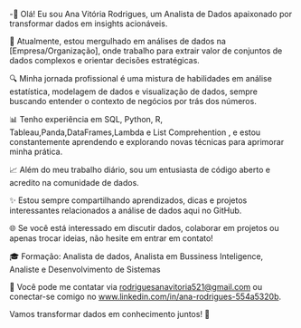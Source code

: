 -👋 Olá! Eu sou Ana Vitória Rodrigues, um Analista de Dados apaixonado por transformar dados em insights acionáveis. 

💼 Atualmente, estou mergulhado em análises de dados na [Empresa/Organização], onde trabalho para extrair valor de conjuntos de dados complexos e orientar decisões estratégicas.

🔍 Minha jornada profissional é uma mistura de habilidades em análise estatística, modelagem de dados e visualização de dados, sempre buscando entender o contexto de negócios por trás dos números. 

📊 Tenho experiência em SQL, Python, R, Tableau,Panda,DataFrames,Lambda e List Comprehention , e estou constantemente aprendendo e explorando novas técnicas para aprimorar minha prática.

📈 Além do meu trabalho diário, sou um entusiasta de código aberto e acredito na comunidade de dados. 

✨ Estou sempre compartilhando aprendizados, dicas e projetos interessantes relacionados a análise de dados aqui no GitHub. 

🌐 Se você está interessado em discutir dados, colaborar em projetos ou apenas trocar ideias, não hesite em entrar em contato!

🎓 Formação: Analista de dados, Analista em Bussiness Inteligence, Analiste e Desenvolvimento de Sistemas

📧 Você pode me contatar via rodriguesanavitoria521@gmail.com ou conectar-se comigo no www.linkedin.com/in/ana-rodrigues-554a5320b.

Vamos transformar dados em conhecimento juntos! 🚀
<!---
AnaVPRodrigues/AnaVPRodrigues is a ✨ special ✨ repository because its `README.md` (this file) appears on your GitHub profile.
You can click the Preview link to take a look at your changes.
--->
